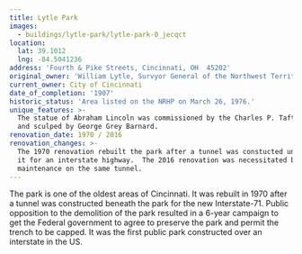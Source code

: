 ```yaml
---
title: Lytle Park
images:
  - buildings/lytle-park/lytle-park-0_jecqct
location:
  lat: 39.1012
  lng: -84.5041236
address: 'Fourth & Pike Streets, Cincinnati, OH  45202'
original_owner: 'William Lytle, Survyor General of the Northwest Territory'
current_owner: City of Cincinnati
date_of_completion: '1907'
historic_status: 'Area listed on the NRHP on March 26, 1976.'
unique_features: >-
  The statue of Abraham Lincoln was commissioned by the Charles P. Taft family
  and sculped by George Grey Barnard.
renovation_date: 1970 / 2016
renovation_changes: >-
  The 1970 renovation rebuilt the park after a tunnel was constucted underneath
  it for an interstate highway.  The 2016 renovation was necessitated by
  maintenance on the same tunnel.
---
```


The park is one of the oldest areas of Cincinnati. It was rebuilt in 1970 after a tunnel was constructed beneath the park for the new Interstate-71. Public opposition to the demolition of the park resulted in a 6-year campaign to get the Federal government to agree to preserve the park and permit the trench to be capped. It was the first public park constructed over an interstate in the US.
